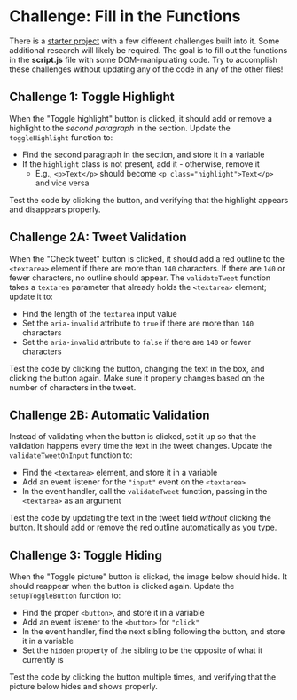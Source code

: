 # Challenge: Fill in the Functions
There is a [starter project](https://replit.com/@HylandOutreach/DomChallenges) with a few different challenges built into it. Some additional research will likely be required. The goal is to fill out the functions in the **script.js** file with some DOM-manipulating code. Try to accomplish these challenges without updating any of the code in any of the other files!

## Challenge 1: Toggle Highlight
When the "Toggle highlight" button is clicked, it should add or remove a highlight to the _second paragraph_ in the section. Update the `toggleHighlight` function to:

- Find the second paragraph in the section, and store it in a variable
- If the `highlight` class is not present, add it - otherwise, remove it
    - E.g., `<p>Text</p>` should become `<p class="highlight">Text</p>` and vice versa

Test the code by clicking the button, and verifying that the highlight appears and disappears properly.

## Challenge 2A: Tweet Validation
When the "Check tweet" button is clicked, it should add a red outline to the `<textarea>` element if there are more than `140` characters. If there are `140` or fewer characters, no outline should appear. The `validateTweet` function takes a `textarea` parameter that already holds the `<textarea>` element; update it to:

- Find the length of the `textarea` input value
- Set the `aria-invalid` attribute to `true` if there are more than `140` characters
- Set the `aria-invalid` attribute to `false` if there are `140` or fewer characters

Test the code by clicking the button, changing the text in the box, and clicking the button again. Make sure it properly changes based on the number of characters in the tweet.

## Challenge 2B: Automatic Validation
Instead of validating when the button is clicked, set it up so that the validation happens every time the text in the tweet changes. Update the `validateTweetOnInput` function to:

- Find the `<textarea>` element, and store it in a variable
- Add an event listener for the `"input"` event on the `<textarea>`
- In the event handler, call the `validateTweet` function, passing in the `<textarea>` as an argument

Test the code by updating the text in the tweet field _without_ clicking the button. It should add or remove the red outline automatically as you type.

## Challenge 3: Toggle Hiding
When the "Toggle picture" button is clicked, the image below should hide. It should reappear when the button is clicked again. Update the `setupToggleButton` function to:

- Find the proper `<button>`, and store it in a variable
- Add an event listener to the `<button>` for `"click"`
- In the event handler, find the next sibling following the button, and store it in a variable
- Set the `hidden` property of the sibling to be the opposite of what it currently is

Test the code by clicking the button multiple times, and verifying that the picture below hides and shows properly.
